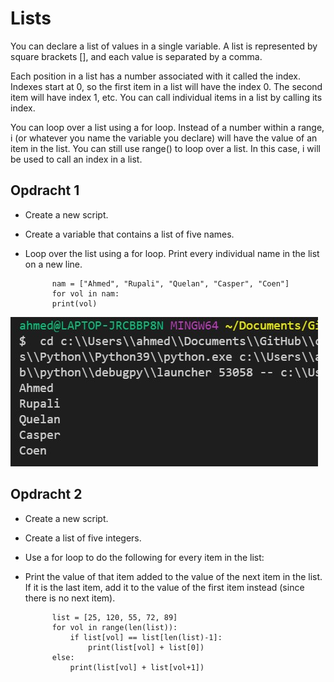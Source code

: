 # Lists
You can declare a list of values in a single variable. A list is represented by square brackets [], and each value is separated by a comma.

Each position in a list has a number associated with it called the index. Indexes start at 0, so the first item in a list will have the index 0. The second item will have index 1, etc. You can call individual items in a list by calling its index.

You can loop over a list using a for loop. Instead of a number within a range, i (or whatever you name the variable you declare) will have the value of an item in the list. You can still use range() to loop over a list. In this case, i will be used to call an index in a list.



## Opdracht 1

- Create a new script.
- Create a variable that contains a list of five names.
- Loop over the list using a for loop. Print every individual name in the list on a new line.

            nam = ["Ahmed", "Rupali", "Quelan", "Casper", "Coen"]
            for vol in nam:
            print(vol)

![SCREENSHOT](../00_includes/python7_01.jpg)

## Opdracht 2

- Create a new script.
- Create a list of five integers.
- Use a for loop to do the following for every item in the list:
- Print the value of that item added to the value of the next item in the list. If it is the last item, add it to the value of the first item instead (since there is no next item).

            list = [25, 120, 55, 72, 89]
            for vol in range(len(list)):
                if list[vol] == list[len(list)-1]:
                    print(list[vol] + list[0])
            else:
                print(list[vol] + list[vol+1])

        
